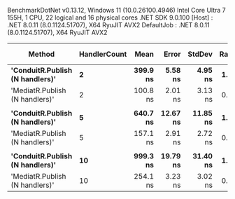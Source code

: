 
BenchmarkDotNet v0.13.12, Windows 11 (10.0.26100.4946)
Intel Core Ultra 7 155H, 1 CPU, 22 logical and 16 physical cores
.NET SDK 9.0.100
  [Host]     : .NET 8.0.11 (8.0.1124.51707), X64 RyuJIT AVX2
  DefaultJob : .NET 8.0.11 (8.0.1124.51707), X64 RyuJIT AVX2


 Method                          | HandlerCount | Mean     | Error    | StdDev   | Ratio | Gen0   | Allocated | Alloc Ratio |
-------------------------------- |------------- |---------:|---------:|---------:|------:|-------:|----------:|------------:|
 **'ConduitR.Publish (N handlers)'** | **2**            | **399.9 ns** |  **5.58 ns** |  **4.95 ns** |  **1.00** | **0.0439** |     **552 B** |        **1.00** |
 'MediatR.Publish (N handlers)'  | 2            | 100.8 ns |  2.01 ns |  3.13 ns |  0.26 | 0.0395 |     496 B |        0.90 |
                                 |              |          |          |          |       |        |           |             |
 **'ConduitR.Publish (N handlers)'** | **5**            | **640.7 ns** | **12.67 ns** | **11.85 ns** |  **1.00** | **0.0696** |     **880 B** |        **1.00** |
 'MediatR.Publish (N handlers)'  | 5            | 157.1 ns |  2.91 ns |  2.72 ns |  0.25 | 0.0682 |     856 B |        0.97 |
                                 |              |          |          |          |       |        |           |             |
 **'ConduitR.Publish (N handlers)'** | **10**           | **999.3 ns** | **19.79 ns** | **31.40 ns** |  **1.00** | **0.1125** |    **1432 B** |        **1.00** |
 'MediatR.Publish (N handlers)'  | 10           | 254.1 ns |  3.23 ns |  3.02 ns |  0.25 | 0.1159 |    1456 B |        1.02 |
